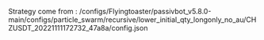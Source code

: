 Strategy come from : /configs/Flyingtoaster/passivbot_v5.8.0-main/configs/particle_swarm/recursive/lower_initial_qty_longonly_no_au/CHZUSDT_20221111172732_47a8a/config.json